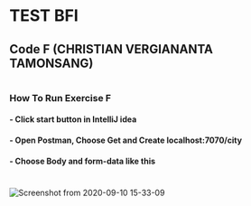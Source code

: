 # TEST BFI 
## Code F (CHRISTIAN VERGIANANTA TAMONSANG)

#
### How To Run Exercise F

#### - Click start button in IntelliJ idea
#### - Open Postman, Choose Get and Create localhost:7070/city
#### - Choose Body and form-data like this 
#
![Screenshot from 2020-09-10 15-33-09](https://user-images.githubusercontent.com/62390363/92725231-04d60400-f396-11ea-8f08-40b48459ef73.png)

